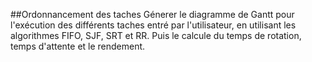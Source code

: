 ##Ordonnancement des taches
Génerer le diagramme de Gantt pour l'exécution des différents taches entré par l'utilisateur, en utilisant les algorithmes FIFO, SJF, SRT et RR.
Puis le calcule du temps de rotation, temps d'attente et le rendement.